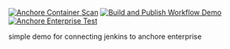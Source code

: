 [![Anchore Container Scan](https://github.com/pvnovarese/devops-supply-chain-demo/actions/workflows/anchore-analysis.yml/badge.svg)](https://github.com/pvnovarese/devops-supply-chain-demo/actions/workflows/anchore-analysis.yml) [![Build and Publish Workflow Demo](https://github.com/pvnovarese/devops-supply-chain-demo/actions/workflows/build-and-publish.yaml/badge.svg)](https://github.com/pvnovarese/devops-supply-chain-demo/actions/workflows/build-and-publish.yaml) [![Anchore Enterprise Test](https://github.com/pvnovarese/devops-supply-chain-demo/actions/workflows/enterprise-scan.yaml/badge.svg)](https://github.com/pvnovarese/devops-supply-chain-demo/actions/workflows/enterprise-scan.yaml)

simple demo for connecting jenkins to anchore enterprise    
